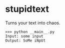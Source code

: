 # stupidtext

Turns your text into chaos.

```
>>> python __main__.py
Input: some input
Output: SoMe iNpUt
```

